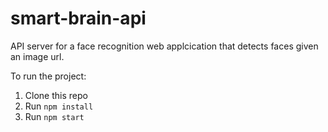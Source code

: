 # smart-brain-api

API server for a face recognition web applcication that detects faces given an image url.

To run the project:

1. Clone this repo
2. Run `npm install`
3. Run `npm start`
